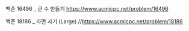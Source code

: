 백준 16496 _ 큰 수 만들기
https://www.acmicpc.net/problem/16496

백준 18186 _ 라면 사기 (Large)
//https://www.acmicpc.net/problem/18186

